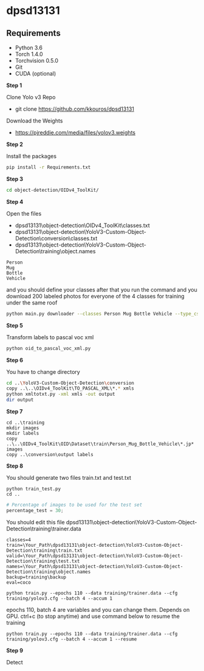 # dpsd13131
## Requirements
- Python 3.6 
- Torch 1.4.0
- Torchvision 0.5.0
- Git
- CUDA (optional)


**Step 1**

Clone Yolo v3 Repo
- git clone https://github.com/kkouros/dpsd13131

Download the Weights 
- https://pjreddie.com/media/files/yolov3.weights

**Step 2**


Install the packages

```bash
pip install -r Requirements.txt
```


**Step 3**


```bash 
cd object-detection/OIDv4_ToolKit/
```


**Step 4**


Open the files

- dpsd13131\object-detection\OIDv4_ToolKit\classes.txt 
- dpsd13131\object-detection\YoloV3-Custom-Object-Detection\conversion\classes.txt
- dpsd13131\object-detection\YoloV3-Custom-Object-Detection\training\object.names

```
Person
Mug
Bottle
Vehicle
```

and you should define your classes after that you run the command and you download 200 labeled photos for everyone of the 4 classes for training under the same roof
```bash
python main.py downloader --classes Person Mug Bottle Vehicle --type_csv train --multiclasses 1 --limit 200
```


**Step 5**


Transform labels to pascal voc xml
```bash
python oid_to_pascal_voc_xml.py
```


**Step 6**


You have to change directory

```bash
cd ..\YoloV3-Custom-Object-Detection\conversion
copy ..\..\OIDv4_ToolKit\TO_PASCAL_XML\*.* xmls
python xmltotxt.py -xml xmls -out output
dir output
```


**Step 7**


```
cd ..\training
mkdir images
mkdir labels
copy ..\..\OIDv4_ToolKit\OID\Dataset\train\Person_Mug_Bottle_Vehicle\*.jp* images
copy ..\conversion\output labels
```
 
 
 **Step 8**
 

You should generate two files train.txt and test.txt 
```
python train_test.py
cd ..
```

``` python
# Percentage of images to be used for the test set
percentage_test = 30;
```

You should edit this file 
dpsd13131\object-detection\YoloV3-Custom-Object-Detection\training\trainer.data

```
classes=4
train=\Your_Path\dpsd13131\object-detection\YoloV3-Custom-Object-Detection\training\train.txt
valid=\Your_Path\dpsd13131\object-detection\YoloV3-Custom-Object-Detection\training\test.txt
names=\Your_Path\dpsd13131\object-detection\YoloV3-Custom-Object-Detection\training\object.names
backup=training\backup
eval=coco
```

```
python train.py --epochs 110 --data training/trainer.data --cfg training/yolov3.cfg --batch 4 --accum 1
```
epochs 110, batch 4 are variables and you can change them. Depends on GPU. 
ctrl+c (to stop anytime) and use command below to resume the training
```
python train.py --epochs 110 --data training/trainer.data --cfg training/yolov3.cfg --batch 4 --accum 1 --resume
```



 **Step 9**
 
 
 Detect
 
 
